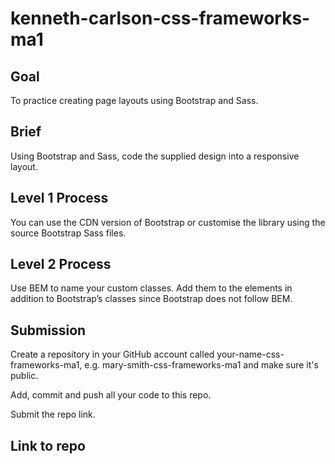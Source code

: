 # kenneth-carlson-css-frameworks-ma1

## Goal
To practice creating page layouts using Bootstrap and Sass.

## Brief
Using Bootstrap and Sass, code the supplied design into a responsive layout.

## Level 1 Process
You can use the CDN version of Bootstrap or customise the library using the source Bootstrap Sass files.

## Level 2 Process
Use BEM to name your custom classes. Add them to the elements in addition to Bootstrap’s classes since Bootstrap does not follow BEM.

## Submission

Create a repository in your GitHub account called your-name-css-frameworks-ma1, e.g. mary-smith-css-frameworks-ma1 and make sure it's public.

Add, commit and push all your code to this repo.

Submit the repo link.

## Link to repo


